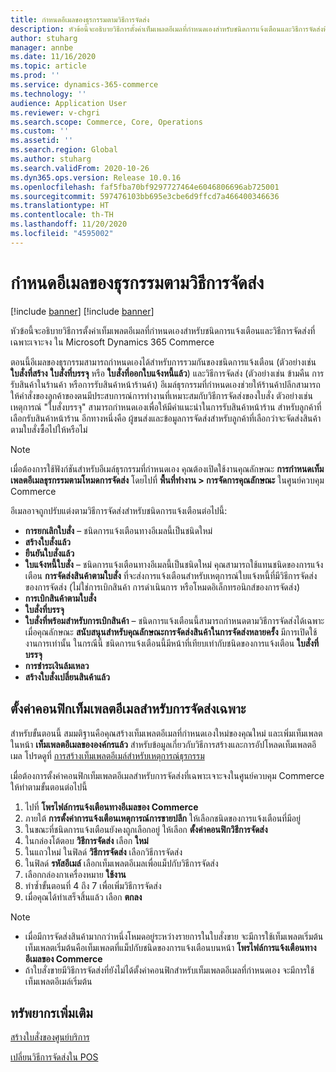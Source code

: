 ```yaml
---
title: กำหนดอีเมลของธุรกรรมตามวิธีการจัดส่ง
description: หัวข้อนี้จะอธิบายวิธีการตั้งค่าเท็มเพลตอีเมลที่กำหนดเองสำหรับชนิดการแจ้งเตือนและวิธีการจัดส่งที่เฉพาะเจาะจง ใน Microsoft Dynamics 365 Commerce
author: stuharg
manager: annbe
ms.date: 11/16/2020
ms.topic: article
ms.prod: ''
ms.service: dynamics-365-commerce
ms.technology: ''
audience: Application User
ms.reviewer: v-chgri
ms.search.scope: Commerce, Core, Operations
ms.custom: ''
ms.assetid: ''
ms.search.region: Global
ms.author: stuharg
ms.search.validFrom: 2020-10-26
ms.dyn365.ops.version: Release 10.0.16
ms.openlocfilehash: faf5fba70bf9297727464e6046806696ab725001
ms.sourcegitcommit: 597476103bb695e3cbe6d9ffcd7a466400346636
ms.translationtype: HT
ms.contentlocale: th-TH
ms.lasthandoff: 11/20/2020
ms.locfileid: "4595002"
---
```

# <a name="customize-transactional-emails-by-mode-of-delivery"></a>กำหนดอีเมลของธุรกรรมตามวิธีการจัดส่ง

[!include [banner](includes/banner.md)]
[!include [banner](includes/preview-banner.md)]

หัวข้อนี้จะอธิบายวิธีการตั้งค่าเท็มเพลตอีเมลที่กำหนดเองสำหรับชนิดการแจ้งเตือนและวิธีการจัดส่งที่เฉพาะเจาะจง ใน Microsoft Dynamics 365 Commerce

ตอนนี้อีเมลของธุรกรรมสามารถกำหนดเองได้สำหรับการรวมกันของชนิดการแจ้งเตือน (ตัวอย่างเช่น **ใบสั่งที่สร้าง** **ใบสั่งที่บรรจุ** หรือ  **ใบสั่งที่ออกใบแจ้งหนี้แล้ว**) และวิธีการจัดส่ง (ตัวอย่างเช่น ข้ามคืน การรับสินค้าในร้านค้า หรือการรับสินค้าหน้าร้านค้า) อีเมล์ธุรกรรมที่กำหนดเองช่วยให้ร้านค้าปลีกสามารถให้คำสั่งของลูกค้าของตนมีประสบการณ์การทำงานที่เหมาะสมกับวิธีการจัดส่งของใบสั่ง ตัวอย่างเช่น เหตุการณ์ "ใบสั่งบรรจุ" สามารถกำหนดเองเพื่อให้มีคำแนะนำในการรับสินค้าหน้าร้าน สำหรับลูกค้าที่เลือกรับสินค้าหน้าร้าน อีกทางหนึ่งคือ ผู้ขนส่งและข้อมูลการจัดส่งสำหรับลูกค้าที่เลือกว่าจะจัดส่งสินค้าตามใบสั่งซื้อไปให้หรือไม่

> [!NOTE]
> เมื่อต้องการใช้ฟังก์ชันสำหรับอีเมล์ธุรกรรมที่กำหนดเอง คุณต้องเปิดใช้งานคุณลักษณะ **การกำหนดเท็มเพลตอีเมลธุรกรรมตามโหมดการจัดส่ง** โดยไปที่ **พื้นที่ทำงาน \> การจัดการคุณลักษณะ** ในศูนย์ควบคุม Commerce

อีเมลอาจถูกปรับแต่งตามวิธีการจัดส่งสำหรับชนิดการแจ้งเตือนต่อไปนี้:

- **การยกเลิกใบสั่ง** – ชนิดการแจ้งเตือนทางอีเมลนี้เป็นชนิดใหม่
- **สร้างใบสั่งแล้ว**
- **ยืนยันใบสั่งแล้ว**
- **ใบแจ้งหนี้ใบสั่ง** – ชนิดการแจ้งเตือนทางอีเมลนี้เป็นชนิดใหม่ คุณสามารถใช้แทนชนิดของการแจ้งเตือน **การจัดส่งสินค้าตามใบสั่ง** ที่จะส่งการแจ้งเตือนสำหรับเหตุการณ์ใบแจ้งหนี้ที่มีวิธีการจัดส่งของการจัดส่ง (ไม่ใช่การเบิกสินค้า การดำเนินการ หรือโหมดอิเล็กทรอนิกส์ของการจัดส่ง)
- **การเบิกสินค้าตามใบสั่ง**
- **ใบสั่งที่บรรจุ**
- **ใบสั่งที่พร้อมสำหรับการเบิกสินค้า** – ชนิดการแจ้งเตือนนี้สามารถกำหนดตามวิธีการจัดส่งได้เฉพาะเมื่อคุณลักษณะ **สนับสนุนสำหรับคุณลักษณะการจัดส่งสินค้าในการจัดส่งหลายครั้ง** มีการเปิดใช้งานการเท่านั้น ในกรณีนี้ ชนิดการแจ้งเตือนนี้มีหน้าที่เทียบเท่ากับชนิดของการแจ้งเตือน **ใบสั่งที่บรรจุ**
- **การชำระเงินล้มเหลว**
- **สร้างใบสั่งเปลี่ยนสินค้าแล้ว**

## <a name="configure-email-templates-for-specific-modes-of-delivery"></a>ตั้งค่าคอนฟิกเท็มเพลตอีเมลสำหรับการจัดส่งเฉพาะ

สำหรับขั้นตอนนี้ สมมติฐานคือคุณสร้างเท็มเพลตอีเมลที่กำหนดเองใหม่ของคุณใหม่ และเพิ่มเท็มเพลตในหน้า **เท็มเพลตอีเมลขององค์กรแล้ว** สำหรับข้อมูลเกี่ยวกับวิธีการสร้างและการอัปโหลดเท็มเพลตอีเมล โปรดดูที่ [การสร้างเท็มเพลตอีเมล์สำหรับเหตุการณ์ธุรกรรม](email-templates-transactions.md)

เมื่อต้องการตั้งค่าคอนฟิกเท็มเพลตอีเมลสำหรับการจัดส่งที่เฉพาะเจาะจงในศูนย์ควบคุม Commerce ให้ทำตามขั้นตอนต่อไปนี้

1. ไปที่ **โพรไฟล์การแจ้งเตือนทางอีเมลของ Commerce**
1. ภายใต้ **การตั้งค่าการแจ้งเตือนเหตุการณ์การขายปลีก** ให้เลือกชนิดของการแจ้งเตือนที่มีอยู่
1. ในขณะที่ชนิดการแจ้งเตือนยังคงถูกเลือกอยู่ ให้เลือก **ตั้งค่าคอนฟิกวิธีการจัดส่ง**
1. ในกล่องโต้ตอบ **วิธีการจัดส่ง** เลือก **ใหม่**
1. ในแถวใหม่ ในฟิลด์ **วิธีการจัดส่ง** เลือกวิธีการจัดส่ง
1. ในฟิลด์ **รหัสอีเมล์** เลือกเท็มเพลตอีเมลเพื่อแม็ปกับวิธีการจัดส่ง
1. เลือกกล่องกาเครื่องหมาย **ใช้งาน**
1. ทำซ้ำขั้นตอนที่ 4 ถึง 7 เพื่อเพิ่มวิธีการจัดส่ง
1. เมื่อคุณได้ทำเสร็จสิ้นแล้ว เลือก **ตกลง**

> [!NOTE]
> - เมื่อมีการจัดส่งสินค้ามากกว่าหนึ่งโหมดอยู่ระหว่างรายการในใบสั่งขาย จะมีการใช้เท็มเพลตเริ่มต้น เท็มเพลตเริ่มต้นคือเท็มเพลตที่แม็ปกับชนิดของการแจ้งเตือนบนหน้า **โพรไฟล์การแจ้งเตือนทางอีเมลของ Commerce**
> - ถ้าใบสั่งขายมีวิธีการจัดส่งที่ยังไม่ได้ตั้งค่าคอนฟิกสำหรับเท็มเพลตอีเมลที่กำหนดเอง จะมีการใช้เท็มเพลตอีเมล์เริ่มต้น

## <a name="additional-resources"></a>ทรัพยากรเพิ่มเติม

[สร้างใบสั่งของศูนย์บริการ](tasks/create-call-center-orders.md)

[เปลี่ยนวิธีการจัดส่งใน POS](pos-change-delivery-mode.md)
